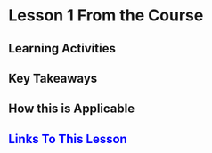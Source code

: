 # Lesson 1 From the Course
## Learning Activities
## Key Takeaways 
## How this is Applicable 
## <span style="color:blue">Links To This Lesson</span>
